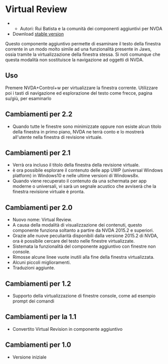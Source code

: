 # Virtual Review #

* * Autori: Rui Batista e la comunità dei componenti aggiuntivi per NVDA
* Download [stable version][1]

Questo componente aggiuntivo permette di esaminare il testo della finestra
corrente in un modo molto simile ad una funzionalità presente in Jaws, ossia
tramite la virtualizzazione della finestra stessa. Si noti comunque che
questa modalità non sostituisce la navigazione ad oggetti di NVDA.

## Uso ##

Premere NVDA+Control+w per virtualizzare la finestra corrente. Utilizzare
poi i tasti di navigazione ed esplorazione del testo come frecce, pagina
su/giù, per esaminarlo

## Cambiamenti per 2.2

* Quando tutte le finestre sono minimizzate oppure non esiste alcun titolo
  della finestra in primo piano, NVDA ne terrà conto e lo mostrerà
  all'utente nella finestra di revisione virtuale.

## Cambiamenti per 2.1

* Verrà ora incluso il titolo della finestra della revisione virtuale.
* è ora possibile esplorare il contenuto delle app UWP (universal Windows
  platform) in Windows10 e nelle ultime versioni di Windows8x.
* Quando viene recuperato il contenuto da una schermata per app moderne o
  universali, vi sarà un segnale acustico che avviserà che la finestra
  revisione virtuale è pronta.

## Cambiamenti per 2.0

* Nuovo nome: Virtual Review.
* A causa della modalità di visualizzazione dei contenuti, questo componente
  funziona soltanto a partire da NVDA 2015.2 e superiori.
* Grazie alle nuove peculiarità disponibili dalla versione 2015.2 di NVDA,
  ora è possibile cercare del testo nelle finestre virtualizzate.
* Sistemata la funzionalità del componente aggiuntivo con finestre non
  console.
* Rimosse alcune linee vuote inutili alla fine della finestra virtualizzata.
* Alcuni piccoli miglioramenti.
* Traduzioni aggiunte.

## Cambiamenti per 1.2

* Supporto della virtualizzazione di finestre console, come ad esempio
  prompt dei comandi

## Cambiamenti per la 1.1

* Convertito Virtual Revision in componente aggiuntivo

## Cambiamenti per 1.0

* Versione iniziale

[1]: https://github.com/ruifontes/virtualReview/releases/download/2024.01.07/virtualRevision-2024.01.07.nvda-addon
